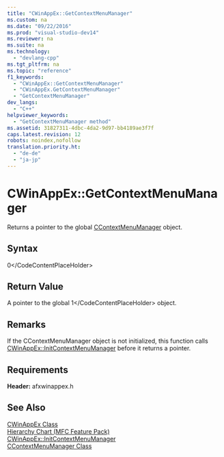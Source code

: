 ```yaml
---
title: "CWinAppEx::GetContextMenuManager"
ms.custom: na
ms.date: "09/22/2016"
ms.prod: "visual-studio-dev14"
ms.reviewer: na
ms.suite: na
ms.technology: 
  - "devlang-cpp"
ms.tgt_pltfrm: na
ms.topic: "reference"
f1_keywords: 
  - "CWinAppEx::GetContextMenuManager"
  - "CWinAppEx.GetContextMenuManager"
  - "GetContextMenuManager"
dev_langs: 
  - "C++"
helpviewer_keywords: 
  - "GetContextMenuManager method"
ms.assetid: 31827311-4dbc-4da2-9d97-bb4189ae3f7f
caps.latest.revision: 12
robots: noindex,nofollow
translation.priority.ht: 
  - "de-de"
  - "ja-jp"
---
```

# CWinAppEx::GetContextMenuManager
Returns a pointer to the global [CContextMenuManager](../vs140/ccontextmenumanager-class.md) object.  
  
## Syntax  
  
<CodeContentPlaceHolder>0\</CodeContentPlaceHolder>  
## Return Value  
 A pointer to the global <CodeContentPlaceHolder>1\</CodeContentPlaceHolder> object.  
  
## Remarks  
 If the CContextMenuManager object is not initialized, this function calls [CWinAppEx::InitContextMenuManager](../vs140/cwinappex--initcontextmenumanager.md) before it returns a pointer.  
  
## Requirements  
 **Header:** afxwinappex.h  
  
## See Also  
 [CWinAppEx Class](../vs140/cwinappex-class.md)   
 [Hierarchy Chart (MFC Feature Pack)](../vs140/hierarchy-chart.md)   
 [CWinAppEx::InitContextMenuManager](../vs140/cwinappex--initcontextmenumanager.md)   
 [CContextMenuManager Class](../vs140/ccontextmenumanager-class.md)